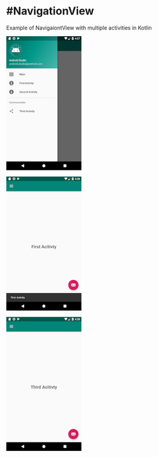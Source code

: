 # #NavigationView

Example of NavigaiontView with multiple activities in Kotlin

![image](https://github.com/ElyDantas/NavigationView/blob/master/screenshots/Screenshot_1.png)

![image](https://github.com/ElyDantas/NavigationView/blob/master/screenshots/Screenshot_2.png)

![image](https://github.com/ElyDantas/NavigationView/blob/master/screenshots/Screenshot_3.png)
